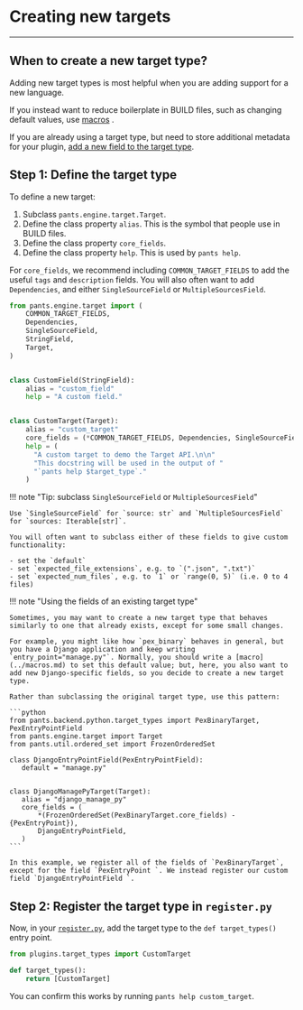 # Creating new targets

---

## When to create a new target type?

Adding new target types is most helpful when you are adding support for a new language.

If you instead want to reduce boilerplate in BUILD files, such as changing default values, use [macros](../macros.md) .

If you are already using a target type, but need to store additional metadata for your plugin, [add a new field to the target type](target-api-extending-targets.md).

## Step 1: Define the target type

To define a new target:

1. Subclass `pants.engine.target.Target`.
2. Define the class property `alias`. This is the symbol that people use in BUILD files.
3. Define the class property `core_fields`.
4. Define the class property `help`. This is used by `pants help`.

For `core_fields`, we recommend including `COMMON_TARGET_FIELDS` to add the useful `tags` and `description` fields. You will also often want to add `Dependencies`, and either `SingleSourceField` or `MultipleSourcesField`.

```python title="plugins/target_types.py"
from pants.engine.target import (
    COMMON_TARGET_FIELDS,
    Dependencies,
    SingleSourceField,
    StringField,
    Target,
)


class CustomField(StringField):
    alias = "custom_field"
    help = "A custom field."


class CustomTarget(Target):
    alias = "custom_target"
    core_fields = (*COMMON_TARGET_FIELDS, Dependencies, SingleSourceField, CustomField)
    help = (
      "A custom target to demo the Target API.\n\n"
      "This docstring will be used in the output of "
      "`pants help $target_type`."
    )
```

!!! note "Tip: subclass `SingleSourceField` or `MultipleSourcesField`"

    Use `SingleSourceField` for `source: str` and `MultipleSourcesField` for `sources: Iterable[str]`.

    You will often want to subclass either of these fields to give custom functionality:

    - set the `default`
    - set `expected_file_extensions`, e.g. to `(".json", ".txt")`
    - set `expected_num_files`, e.g. to `1` or `range(0, 5)` (i.e. 0 to 4 files)

!!! note "Using the fields of an existing target type"

    Sometimes, you may want to create a new target type that behaves similarly to one that already exists, except for some small changes.

    For example, you might like how `pex_binary` behaves in general, but you have a Django application and keep writing `entry_point="manage.py"`. Normally, you should write a [macro](../macros.md) to set this default value; but, here, you also want to add new Django-specific fields, so you decide to create a new target type.

    Rather than subclassing the original target type, use this pattern:

    ```python
    from pants.backend.python.target_types import PexBinaryTarget, PexEntryPointField
    from pants.engine.target import Target
    from pants.util.ordered_set import FrozenOrderedSet

    class DjangoEntryPointField(PexEntryPointField):
       default = "manage.py"


    class DjangoManagePyTarget(Target):
       alias = "django_manage_py"
       core_fields = (
           *(FrozenOrderedSet(PexBinaryTarget.core_fields) - {PexEntryPoint}),
           DjangoEntryPointField,
       )
    ```

    In this example, we register all of the fields of `PexBinaryTarget`, except for the field `PexEntryPoint `. We instead register our custom field `DjangoEntryPointField `.

## Step 2: Register the target type in `register.py`

Now, in your [`register.py`](../index.md), add the target type to the `def target_types()` entry point.

```python title="plugins/register.py"
from plugins.target_types import CustomTarget

def target_types():
    return [CustomTarget]
```

You can confirm this works by running `pants help custom_target`.
